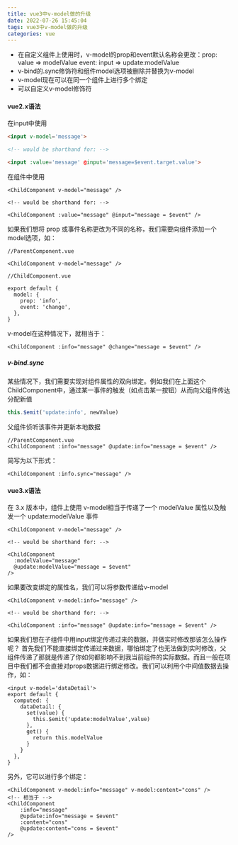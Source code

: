 ```yaml
---
title: vue3中v-model做的升级
date: 2022-07-26 15:45:04
tags: vue3中v-model做的升级
categories: vue
---
```


- 在自定义组件上使用时，v-model的prop和event默认名称会更改：prop: value => modelValue event: input => update:modelValue
- v-bind的.sync修饰符和组件model选项被删除并替换为v-model
- v-model现在可以在同一个组件上进行多个绑定
- 可以自定义v-model修饰符

#### vue2.x语法

在input中使用

```html
<input v-model='message'>

<!-- would be shorthand for: -->

<input :value='message' @input='message=$event.target.value'>
```

在组件中使用

```vue
<ChildComponent v-model="message" />

<!-- would be shorthand for: -->

<ChildComponent :value="message" @input="message = $event" />
```

如果我们想将 prop 或事件名称更改为不同的名称，我们需要向组件添加一个model选项，如：

```vue
//ParentComponent.vue

<ChildComponent v-model="message" />

//ChildComponent.vue

export default {
  model: {
    prop: 'info',
    event: 'change',
  },
}
```

v-model在这种情况下，就相当于：

```vue
<ChildComponent :info="message" @change="message = $event" />
```

##### v-bind.sync

某些情况下，我们需要实现对组件属性的双向绑定。例如我们在上面这个ChildComponent中，通过某一事件的触发（如点击某一按钮）从而向父组件传达分配新值

```js
this.$emit('update:info', newValue)
```

父组件侦听该事件并更新本地数据

```vue
//ParentComponent.vue
<ChildComponent :info="message" @update:info="message = $event" />
```

简写为以下形式：

```vue
<ChildComponent :info.sync="message" />
```

#### vue3.x语法

在 3.x 版本中，组件上使用 v-model相当于传递了一个 modelValue 属性以及触发一个 update:modelValue 事件

```vue
<ChildComponent v-model="message" />

<!-- would be shorthand for: -->

<ChildComponent
  :modelValue="message"
  @update:modelValue="message = $event"
/>
```

如果要改变绑定的属性名，我们可以将参数传递给v-model

```vue
<ChildComponent v-model:info="message" />

<!-- would be shorthand for: -->

<ChildComponent :info="message" @update:info="message = $event" />
```

如果我们想在子组件中用input绑定传递过来的数据，并做实时修改那该怎么操作呢？
首先我们不能直接绑定传递过来数据，哪怕绑定了也无法做到实时修改，父组件传递了那就是传递了你如何都影响不到我当前组件的实际数据。而且一般在项目中我们都不会直接对props数据进行绑定修改。我们可以利用个中间值数据去操作，如：

```vue
<input v-model='dataDetail'>
export default {
  computed: {
    dataDetail: {
      set(value) {
        this.$emit('update:modelValue',value)
      },
      get() {
        return this.modelValue
      }
    }
  },
}
```

另外，它可以进行多个绑定：

```vue
<ChildComponent v-model:info="message" v-model:content="cons" />
<!-- 相当于 -->
<ChildComponent
    :info="message"
    @update:info="message = $event"
    :content="cons"
    @update:content="cons = $event"
/>
```